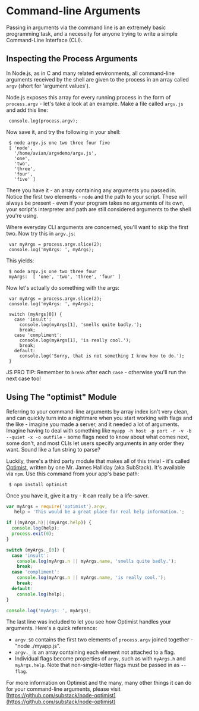 # Command-line Arguments

Passing in arguments via the command line is an extremely basic programming task, and a necessity for anyone trying to write a simple Command-Line Interface (CLI).

## Inspecting the Process Arguments

In Node.js, as in C and many related environments, all command-line arguments received by the shell are given to the process in an array called `argv` (short for 'argument values').  

Node.js exposes this array for every running process in the form of `process.argv` - let's take a look at an example.  Make a file called `argv.js` and add this line:

     console.log(process.argv);

Now save it, and try the following in your shell:

     $ node argv.js one two three four five
     [ 'node',
       '/home/avian/argvdemo/argv.js',
       'one',
       'two',
       'three',
       'four',
       'five' ]

There you have it - an array containing any arguments you passed in.  Notice the first two elements - `node` and the path to your script.  These will always be present - even if your program takes no arguments of its own, your script's interpreter and path are still considered arguments to the shell you're using.  

Where everyday CLI arguments are concerned, you'll want to skip the first two.  Now try this in `argv.js`:

     var myArgs = process.argv.slice(2);
     console.log('myArgs: ', myArgs);

This yields:

     $ node argv.js one two three four
     myArgs:  [ 'one', 'two', 'three', 'four' ]

Now let's actually do something with the args:

     var myArgs = process.argv.slice(2);
     console.log('myArgs: ', myArgs);

     switch (myArgs[0]) {
       case 'insult':
         console.log(myArgs[1], 'smells quite badly.');
         break;
       case 'compliment':
         console.log(myArgs[1], 'is really cool.');
         break;
       default:
         console.log('Sorry, that is not something I know how to do.');
     }

JS PRO TIP: Remember to `break` after each `case` - otherwise you'll run the next case too!

## Using The "optimist" Module

Referring to your command-line arguments by array index isn't very clean, and can quickly turn into a nightmare when you start working with flags and the like - imagine you made a server, and it needed a lot of arguments.  Imagine having to deal with something like `myapp -h host -p port -r -v -b --quiet -x -o outfile` - some flags need to know about what comes next, some don't, and most CLIs let users specify arguments in any order they want.  Sound like a fun string to parse?

Luckily, there's a third party module that makes all of this trivial - it's called [Optimist](https://github.com/substack/node-optimist), written by one Mr. James Halliday (aka SubStack).  It's available via `npm`.  Use this command from your app's base path:

     $ npm install optimist
     
Once you have it, give it a try - it can really be a life-saver.  

```javascript
var myArgs = require('optimist').argv,
   help = 'This would be a great place for real help information.';

if ((myArgs.h)||(myArgs.help)) {
  console.log(help);
  process.exit(0);
}

switch (myArgs._[0]) {
  case 'insult':
    console.log(myArgs.n || myArgs.name, 'smells quite badly.');
    break;
  case 'compliment':
    console.log(myArgs.n || myArgs.name, 'is really cool.');
    break;
  default:
    console.log(help);
}

console.log('myArgs: ', myArgs);
```
     
The last line was included to let you see how Optimist handles your arguments.  Here's a quick reference:

- `argv.$0` contains the first two elements of `process.argv` joined together - "node ./myapp.js".
- `argv._` is an array containing each element not attached to a flag.
- Individual flags become properties of `argv`, such as with `myArgs.h` and `myArgs.help`.  Note that non-single-letter flags must be passed in as `--flag`.

For more information on Optimist and the many, many other things it can do for your command-line arguments, please visit [https://github.com/substack/node-optimist](https://github.com/substack/node-optimist)
